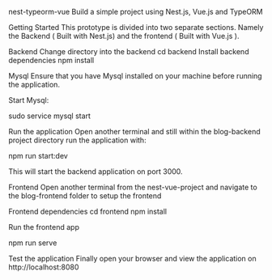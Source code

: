 nest-typeorm-vue
Build a simple project using Nest.js, Vue.js and TypeORM

Getting Started This prototype is divided into two separate sections. Namely the Backend ( Built with Nest.js) and the frontend ( Built with Vue.js ).

Backend Change directory into the backend cd backend Install backend dependencies npm install

Mysql Ensure that you have Mysql installed on your machine before running the application. 

Start Mysql:

sudo service mysql start

Run the application Open another terminal and still within the blog-backend project directory run the application with:

npm run start:dev 

This will start the backend application on port 3000.

Frontend Open another terminal from the nest-vue-project and navigate to the blog-frontend folder to setup the frontend

Frontend dependencies cd frontend npm install

Run the frontend app 

npm run serve

Test the application Finally open your browser and view the application on http://localhost:8080
